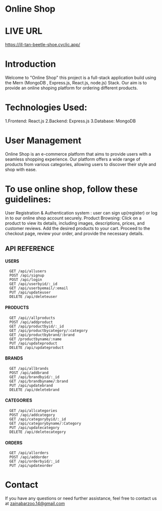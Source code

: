 # Online Shop

# LIVE URL
https://ill-tan-beetle-shoe.cyclic.app/

# Introduction
Welcome to "Online Shop" this project is a full-stack application build using the Mern (MongoDB , Express.js, React.js, node.js) Stack. Our aim is to provide an online shoping platform for ordering different products.

# Technologies Used: 
1.Frontend: React.js
2.Backend: Express.js
3.Database: MongoDB

# User Management
Online Shop is an e-commerce platform that aims to provide users with a seamless shopping experience. Our platform offers a wide range of products from various categories, allowing users to discover their style and shop with ease.

# To use online shop, follow these guidelines:
User Registration & Authentication system : user can sign up(register) or log in to our online shop account securely.
Product Browsing: Click on a product to view its details, including images, descriptions, prices, and customer reviews.
Add the desired products to your cart. Proceed to the checkout page, review your order, and provide the necessary details.

## API REFERENCE

#### USERS

```http
  GET /api/allusers
  POST /api/signup
  POST /api/login
  GET /api/userbyid/:_id
  GET /api/userbyemail/:email
  PUT /api/updateuser
  DELETE /api/deleteuser
```

#### PRODUCTS

```http
  GET /api//allproducts
  POST /api/addproduct
  GET /api/productbyid/:_id
  GET /api/productbycategory/:category
  GET /api/productbybrand/:brand
  GET /productbyname/:name
  PUT /api/updateproduct
  DELETE /api/updateproduct
```

#### BRANDS

```http
  GET /api/allbrands
  POST /api/addbrand
  GET /api/brandbyid/:_id
  GET /api/brandbyname/:brand
  PUT /api/updatebrand
  DELETE /api/deletebrand
```

#### CATEGORIES

```http
  GET /api/allcategories
  POST /api/addcategory
  GET /api/categorybyid/:_id
  GET /api/categorybyname/:Category
  PUT /api/updatecategory
  DELETE /api/deletecategory
```

#### ORDERS

```http
  GET /api/allorders
  POST /api/addorder
  GET /api/orderbyid/:_id
  PUT /api/updateorder
```

# Contact
If you have any questions or need further assistance, feel free to contact us at zainabarzoo.14@gmail.com

